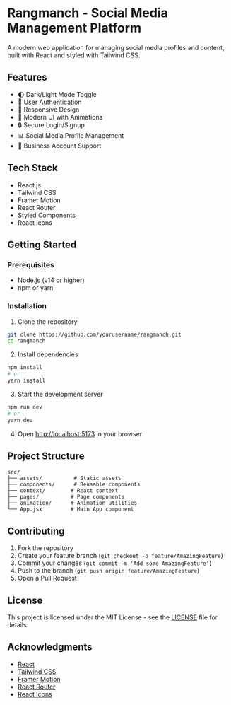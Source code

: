 # Rangmanch - Social Media Management Platform

A modern web application for managing social media profiles and content, built with React and styled with Tailwind CSS.

## Features

- 🌓 Dark/Light Mode Toggle
- 👤 User Authentication
- 📱 Responsive Design
- 🎨 Modern UI with Animations
- 🔒 Secure Login/Signup
- 📊 Social Media Profile Management
- 💼 Business Account Support

## Tech Stack

- React.js
- Tailwind CSS
- Framer Motion
- React Router
- Styled Components
- React Icons

## Getting Started

### Prerequisites

- Node.js (v14 or higher)
- npm or yarn

### Installation

1. Clone the repository
```bash
git clone https://github.com/yourusername/rangmanch.git
cd rangmanch
```

2. Install dependencies
```bash
npm install
# or
yarn install
```

3. Start the development server
```bash
npm run dev
# or
yarn dev
```

4. Open [http://localhost:5173](http://localhost:5173) in your browser

## Project Structure

```
src/
├── assets/          # Static assets
├── components/      # Reusable components
├── context/        # React context
├── pages/          # Page components
├── animation/      # Animation utilities
└── App.jsx         # Main App component
```

## Contributing

1. Fork the repository
2. Create your feature branch (`git checkout -b feature/AmazingFeature`)
3. Commit your changes (`git commit -m 'Add some AmazingFeature'`)
4. Push to the branch (`git push origin feature/AmazingFeature`)
5. Open a Pull Request

## License

This project is licensed under the MIT License - see the [LICENSE](LICENSE) file for details.

## Acknowledgments

- [React](https://reactjs.org/)
- [Tailwind CSS](https://tailwindcss.com/)
- [Framer Motion](https://www.framer.com/motion/)
- [React Router](https://reactrouter.com/)
- [React Icons](https://react-icons.github.io/react-icons/)
